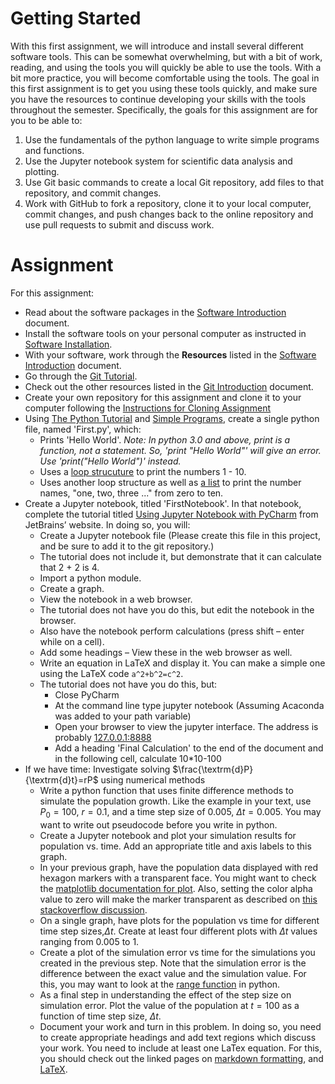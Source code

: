 Getting Started
===============

With this first assignment, we will introduce and install several different
software tools. This can be somewhat overwhelming, but with a bit of work,
reading, and using the tools you will quickly be able to use the tools. With a
bit more practice, you will become comfortable using the tools. The goal in this
first assignment is to get you using these tools quickly, and make sure you have
the resources to continue developing your skills with the tools throughout the
semester. Specifically, the goals for this assignment are for you to be able to:

1.  Use the fundamentals of the python language to write simple programs and
    functions.
2.  Use the Jupyter notebook system for scientific data analysis and plotting.
3.  Use Git basic commands to create a local Git repository, add files to that
    repository, and commit changes.
4.  Work with GitHub to fork a repository, clone it to your local computer,
    commit changes, and push changes back to the online repository and use pull
    requests to submit and discuss work.

Assignment
==========

For this assignment:

-   Read about the software packages in the [Software Introduction](Software_Introduction.pdf) document.
-   Install the software tools on your personal computer as instructed in [Software Installation](Software_Installation.pdf).
-   With your software, work through the **Resources** listed in the [Software Introduction](Software_Introduction.pdf) document.
-   Go through the [Git Tutorial](https://try.github.io/levels/1/challenges/1).
-   Check out the other resources listed in the [Git Introduction](Git_Introduction.pdf) document.
-   Create your own repository for this assignment and clone it to your computer following the [Instructions for Cloning Assignment](Instructions_for_Cloning_Assignment.pdf)
-   Using [The Python Tutorial](https://docs.python.org/3/tutorial/) and [Simple Programs](https://wiki.python.org/moin/SimplePrograms), create a single python file, named 'First.py', which:
	-    Prints 'Hello World'.
	     *Note:  In python 3.0 and above, print is a function, not a statement.  So, 'print "Hello World"' will give an error.  Use 'print("Hello World")' instead.*
	-    Uses a [loop strucuture](https://docs.python.org/tutorial/controlflow.html#more-control-flow-tools) to print the numbers 1 - 10.
	-    Uses another loop structure as well as [a list](https://docs.python.org/3/tutorial/introduction.html#lists) to print the number names, "one, two, three ..." from zero to ten.
-   Create a Jupyter notebook, titled 'FirstNotebook'. In that notebook, complete the tutorial titled [Using Jupyter Notebook with PyCharm](https://www.jetbrains.com/help/pycharm/2016.1/tutorial-using-ipython-jupyter-notebook-with-pycharm.html) from JetBrains’ website. In doing so, you will:
    -    Create a Jupyter notebook file (Please create this file in this project, and be sure to add it to the git repository.)
    -    The tutorial does not include it, but demonstrate that it can calculate that 2 + 2 is 4.
    -    Import a python module.
    -    Create a graph.
    -    View the notebook in a web browser.
    -    The tutorial does not have you do this, but edit the notebook in the browser.
    -    Also have the notebook perform calculations (press shift – enter while on a cell).
    -    Add some headings – View these in the web browser as well.
    -    Write an equation in LaTeX and display it. You can make a simple one using the LaTeX code `a^2+b^2=c^2`.
    -    The tutorial does not have you do this, but:
         -    Close PyCharm
         -    At the command line type jupyter notebook (Assuming Acaconda was added to your path variable)
         -    Open your browser to view the jupyter interface.  The address is probably [127.0.0.1:8888](http://127.0.0.1:8888/)
         -    Add a heading 'Final Calculation' to the end of the document and in the following cell, calculate 10*10-100
-   If we have time: Investigate solving $\frac{\textrm{d}P}{\textrm{d}t}=rP$ using numerical methods
    -   Write a python function that uses finite difference methods to simulate the population growth. Like the example in your text, use $P_0=100$, $r=0.1$, and a time step size of 0.005, $\Delta t =0.005$. You may want to write out pseudocode before you write in python.
    -   Create a Jupyter notebook and plot your simulation results for population vs. time. Add an appropriate title and axis labels to this graph.
    -   In your previous graph, have the population data displayed with red hexagon markers with a transparent face. You might want to check the [matplotlib documentation for plot](http://matplotlib.org/api/pyplot_api.html#matplotlib.pyplot.plot). Also, setting the color alpha value to zero will make the marker transparent as described on [this stackoverflow discussion](http://stackoverflow.com/questions/15928539/matplotlib-how-to-make-the-marker-face-color-transparent-without-making-the-li).
    -   On a single graph, have plots for the population vs time for different time step sizes,$\Delta t$. Create at least four different plots with $\Delta t$ values ranging from 0.005 to 1.
    -   Create a plot of the simulation error vs time for the simulations you created in the previous step. Note that the simulation error is the difference between the exact value and the simulation value. For this, you may want to look at the [range function](https://docs.python.org/3.5/tutorial/controlflow.html#the-range-function) in python.
    -   As a final step in understanding the effect of the step size on simulation error. Plot the value of the population at $t=100$ as a function of time step size, $\Delta t$.
    -   Document your work and turn in this problem. In doing so, you need to create appropriate headings and add text regions which discuss your work. You need to include at least one LaTex equation. For this, you should check out the linked pages on [markdown formatting](http://daringfireball.net/projects/markdown/basics), and [LaTeX](http://www.auburn.edu/~tamtiny/Symbols.pdf).
